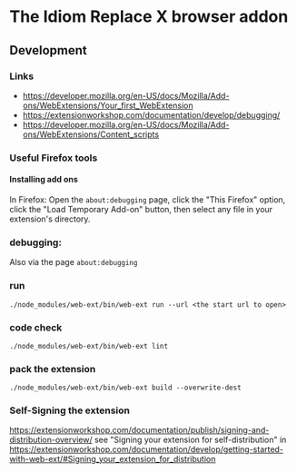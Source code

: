 # The Idiom Replace X browser addon

## Development

### Links

* https://developer.mozilla.org/en-US/docs/Mozilla/Add-ons/WebExtensions/Your_first_WebExtension
* https://extensionworkshop.com/documentation/develop/debugging/
* https://developer.mozilla.org/en-US/docs/Mozilla/Add-ons/WebExtensions/Content_scripts

### Useful Firefox tools

#### Installing add ons

In Firefox: Open the `about:debugging` page, 
click the "This Firefox" option, 
click the "Load Temporary Add-on" button, 
then select any file in your extension's directory.

### debugging: 

Also via the page `about:debugging`

### run

~~~
./node_modules/web-ext/bin/web-ext run --url <the start url to open>
~~~

### code check

~~~
./node_modules/web-ext/bin/web-ext lint 
~~~

### pack the extension

~~~
./node_modules/web-ext/bin/web-ext build --overwrite-dest 
~~~

### Self-Signing the extension

https://extensionworkshop.com/documentation/publish/signing-and-distribution-overview/
see "Signing your extension for self-distribution" in https://extensionworkshop.com/documentation/develop/getting-started-with-web-ext/#Signing_your_extension_for_distribution